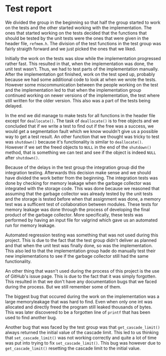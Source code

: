 # Test report
We divided the group in the beginning so that half the group started to work on the tests and the other started working with the implementation. The ones that started working on the tests decided that the functions that should be tested by the unit tests were the ones that were given in the header file, `refmem.h`. The division of the test functions in the test group was fairly straigth forward and we just picked the ones that we liked.  

Initially the work on the tests was slow while the implementation progressed rather fast. This resulted in that, when the implementation was done, the unit test wasn't. Thus, we had to test parts of the implementation manually. After the implementation got finished, work on the test sped up, probably because we had some additional code to look at when we wrote the tests. However some miscommunication between the people working on the test and the implementation led to that when the implementation group continued working on newer versions of the implementation, the test where still written for the older version. This also was a part of the tests being delayed.    

In the end we did manage to make tests for all functions in the header file except for `deallocate()`. The task of `deallocate()` is to free objects and we concluded that if we write a test to find out if the free was a success, we would get a segmentation fault which we know wouldn't give us a possible way to get a test result. An other function that we thought was tricky to test was `shutdown()` because it's functionality is similar to `deallocate()`. However if we set the freed objects to `NULL` in the end of the `shutdown()` method, that is something we can test and see if the object is indeed `NULL` after `shutdown()`. 

Because of the delays in the test group the integration group did the integration testing. Afterwards this decision make sense and we should have divided the work better from the beginning. The integration tests was done by checking for memory leakage when the garbage collector was integrated with the storage code. This was done because we reasoned that assuming that the garbage collector was already tested by the unit tests and the storage is tested before when that assignment was done, a memory test was a sufficent test of collaboration between modules. These tests for memory leakage was done through the process of developing the final product of the garbage collector. More specifically, these tests was performed by having an input file for valgrind which gave us an automated run for memory leakage.     

Automated regression testing was something that was not used during this project. This is due to the fact that the test group didn't deliver as planned and that when the unit test was finally done, so was the implementation. This also led to that the implementation group hade do manually test their new implementations to see if the garbage collector still had the same functionality.

An other thing that wasn't used during the process of this project is the use of GitHub's issue page. This is due to the fact that it was simply forgotten. This resulted in that we don't have any documentation bugs that we faced during the process. But we still remember some of them. 

The biggest bug that occured during the work on the implementation was a large memoryleakage that was hard to find. Even when only one int was allocated and directly freed the program still leaked thousands of bytes. This was later discovered to be a forgotten line of `printf` that has been used to find another bug.

Another bug that was faced by the test group was that `get_cascade_limit()` always returned the initial value of the cascade limit. This led to us thinking that `set_cascade_limit()` was not working correctly and quite a lot of time was put into trying to fix `set_cascade_limit()`. This bug was however due to `get_cascade_limit()` resetting the cascade limit to the initial value.
